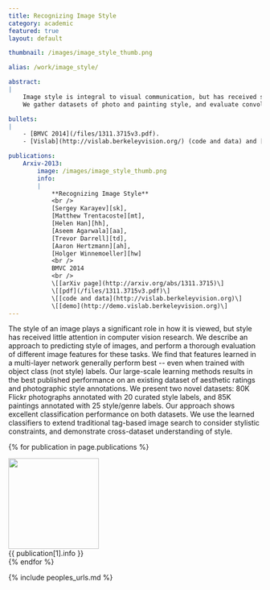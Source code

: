 ```yaml
---
title: Recognizing Image Style
category: academic
featured: true
layout: default

thumbnail: /images/image_style_thumb.png

alias: /work/image_style/

abstract:
|
    Image style is integral to visual communication, but has received scant research attention.
    We gather datasets of photo and painting style, and evaluate convolutional neural nets for the task.

bullets:
|
    - [BMVC 2014](/files/1311.3715v3.pdf).
    - [Vislab](http://vislab.berkeleyvision.org/) (code and data) and [demo](http://demo.vislab.berkeleyvision.org/).

publications:
    Arxiv-2013:
        image: /images/image_style_thumb.png
        info:
        |
            **Recognizing Image Style**
            <br />
            [Sergey Karayev][sk],
            [Matthew Trentacoste][mt],
            [Helen Han][hh],
            [Aseem Agarwala][aa],
            [Trevor Darrell][td],
            [Aaron Hertzmann][ah],
            [Holger Winnemoeller][hw]
            <br />
            BMVC 2014
            <br />
            \[[arXiv page](http://arxiv.org/abs/1311.3715)\]
            \[[pdf](/files/1311.3715v3.pdf)\]
            \[[code and data](http://vislab.berkeleyvision.org)\]
            \[[demo](http://demo.vislab.berkeleyvision.org)\]
---
```


<p class="abstract">
The style of an image plays a significant role in how it is viewed, but style has received little attention in computer vision research. We describe an approach to predicting style of images, and perform a thorough evaluation of different image features for these tasks. We find that features learned in a multi-layer network generally perform best -- even when trained with object class (not style) labels. Our large-scale learning methods results in the best published performance on an existing dataset of aesthetic ratings and photographic style annotations. We present two novel datasets: 80K Flickr photographs annotated with 20 curated style labels, and 85K paintings annotated with 25 style/genre labels. Our approach shows excellent classification performance on both datasets. We use the learned classifiers to extend traditional tag-based image search to consider stylistic constraints, and demonstrate cross-dataset understanding of style.
</p>

{% for publication in page.publications %}
<div class="publication">
    <div><img src="{{ publication[1].image }}" width="180px" /></div>
    <div markdown="1">{{ publication[1].info }}</div>
</div>
{% endfor %}

{% include peoples_urls.md %}
